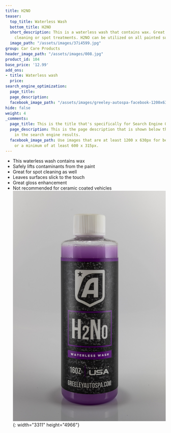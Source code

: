 ```yaml
---
title: H2NO
teaser:
  top_title: Waterless Wash
  bottom_title: H2NO
  short_description: This is a waterless wash that contains wax. Great for on-the-go
    cleaning or spot treatments. H2NO can be utilized on all painted surfaces.
  image_path: "/assets/images/37i4599.jpg"
group: Car Care Products
header_image_path: "/assets/images/008.jpg"
product_id: 104
base_price: '12.99'
add_ons:
- title: Waterless wash
  price: 
search_engine_optimization:
  page_title: 
  page_description: 
  facebook_image_path: "/assets/images/greeley-autospa-facebook-1200x630.png"
hide: false
weight: 4
_comments:
  page_title: This is the title that's specifically for Search Engine Optimization.
  page_description: This is the page description that is shown below the page title
    in the search engine results.
  facebook_image_path: Use images that are at least 1200 x 630px for best results
    or a minimum of at least 600 x 315px.
---
```


* This waterless wash contains wax
* Safely lifts contaminants from the paint
* Great for spot cleaning as well
* Leaves surfaces slick to the touch
* Great gloss enhancement
* Not recommended for ceramic coated vehicles![](/assets/images/37i4599.jpg){: width="3311" height="4966"}
